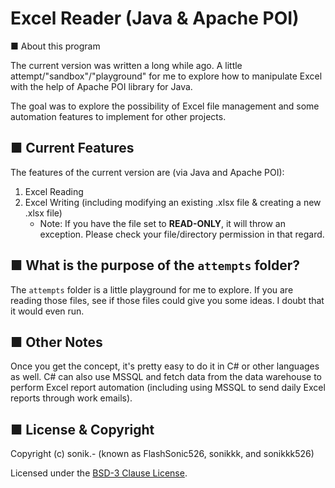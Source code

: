 # Excel Reader (Java & Apache POI)
■ About this program

The current version was written a long while ago. A little attempt/"sandbox"/"playground" for me to explore how to manipulate Excel with the help of Apache POI library for Java.

The goal was to explore the possibility of Excel file management and some automation features to implement for other projects.

## ■ Current Features
The features of the current version are (via Java and Apache POI):
 1. Excel Reading
 2. Excel Writing (including modifying an existing .xlsx file & creating a new .xlsx file)
    - Note: If you have the file set to **READ-ONLY**, it will throw an exception. Please check your file/directory permission in that regard.
    
## ■ What is the purpose of the `attempts` folder?
The `attempts` folder is a little playground for me to explore. If you are reading those files, see if those files could give you some ideas. I doubt that it would even run.

## ■ Other Notes
Once you get the concept, it's pretty easy to do it in C# or other languages as well. C# can also use MSSQL and fetch data from the data warehouse to perform Excel report automation (including using MSSQL to send daily Excel reports through work emails). 

## ■ License & Copyright
Copyright (c) sonik.- (known as FlashSonic526, sonikkk, and sonikkk526)

Licensed under the [BSD-3 Clause License](LICENSE).
